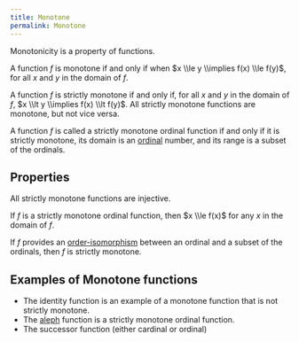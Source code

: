 ```yaml
---
title: Monotone
permalink: Monotone
---
```



Monotonicity is a property of functions.

A function $f$ is monotone if and only if when $x \\le y \\implies f(x) \\le f(y)$, for all $x$ and $y$ in the domain of $f$.

A function $f$ is strictly monotone if and only if, for all $x$ and $y$ in the domain of $f$, $x \\lt y \\implies f(x) \\lt f(y)$.  All strictly monotone functions are monotone, but not vice versa.

A function $f$ is called a strictly monotone ordinal function if and only if it is strictly monotone, its domain is an [ordinal](Ordinal "Ordinal") number, and its range is a subset of the ordinals.

## Properties

All strictly monotone functions are injective.

If $f$ is a strictly monotone ordinal function, then $x \\le f(x)$ for any $x$ in the domain of $f$.

If $f$ provides an [order-isomorphism](Order-isomorphism "Order-isomorphism") between an ordinal and a subset of the ordinals, then $f$ is strictly monotone.

## Examples of Monotone functions

-   The identity function is an example of a monotone function that is not strictly monotone.
-   The [aleph](Aleph "Aleph") function is a strictly monotone ordinal function.
-   The successor function (either cardinal or ordinal)